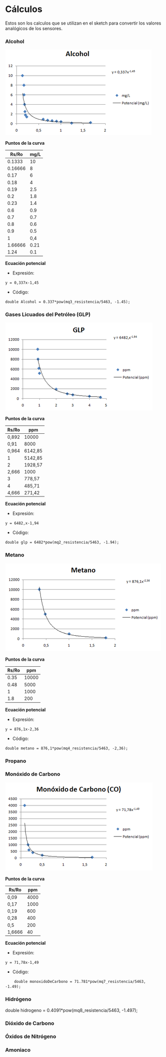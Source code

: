 # Cálculos

Estos son los calculos que se utilizan en el sketch para convertir los valores analógicos de los sensores.


### Alcohol

![Alcohol](alcohol.png)

**Puntos de la curva**

Rs/Ro | mg/L
------------ | -------------
0.1333 | 10
0.16666 | 8
0.17 | 6
0.18 | 4
0.19 | 2.5
0.2 | 1.8
0.23 | 1.4
0.6 | 0.9
0.7 | 0.7
0.8 | 0.6
0.9 | 0.5
1 | 0,4
1.66666 | 0.21
1.24 | 0.1

**Ecuación potencial**

- Expresión:
```
y = 0,337x-1,45 
```
- Código:
```arduino
double Alcohol = 0.337*pow(mq3_resistencia/5463, -1.45);
```


### Gases Licuados del Petróleo (GLP)

![GLP](glp.png)

**Puntos de la curva**

Rs/Ro | ppm
------------ | -------------
0,892 | 10000
0,91 | 8000
0,964 | 6142,85
1 | 5142,85
2 | 1928,57
2,666 | 1000
3 | 778,57
4 | 485,71
4,666 | 271,42



**Ecuación potencial**

- Expresión:
```
y = 6482,x-1,94
```
- Código:
```arduino
double glp = 6482*pow(mq2_resistencia/5463, -1.94);
```


### Metano

![Metano](metano.png)

**Puntos de la curva**

Rs/Ro | ppm
------------ | -------------
0.35 | 10000
0.48 | 5000
1 | 1000
1.8 | 200


**Ecuación potencial**

- Expresión:
```
y = 876,1x-2,36
```
- Código:
```arduino
double metano = 876,1*pow(mq4_resistencia/5463, -2,36);
```

### Propano

### Monóxido de Carbono

![monoxido](monoxido.png)

**Puntos de la curva**

Rs/Ro | ppm
------------ | -------------
0,09 | 4000
0,17 | 1000
0,19 | 600
0,28 | 400
0,5 | 200
1,6666 | 40


**Ecuación potencial**

- Expresión:
```
y = 71,78x-1,49 
```
- Código:
```arduino
	double monoxidoDeCarbono = 71.781*pow(mq7_resistencia/5463, -1.49);
```
  

### Hidrógeno

  double hidrogeno = 0.4091*pow(mq8_resistencia/5463, -1.497);

### Dióxido de Carbono

### Óxidos de Nitrógeno

### Amoniaco
